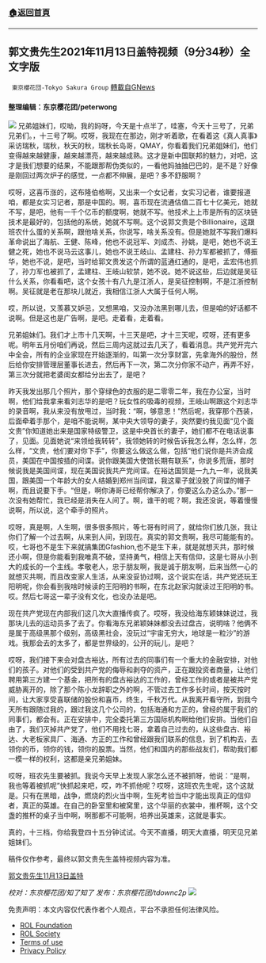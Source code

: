 ###  [:house:返回首頁](https://github.com/ourhimalayas/txt)
---


## 郭文贵先生2021年11月13日盖特视频（9分34秒）全文字版
` 東京櫻花団-Tokyo Sakura Group` [轉載自GNews](https://gnews.org/zh-hans/1662296/)

#### 整理编辑：东京樱花团/peterwong
![](https://assets.gnews.org/wp-content/uploads/2021/11/Snipaste_2021-11-14_10-24-46.png)
兄弟姐妹们，哎呦，我的妈呀，今天是十点半了，哇塞，今天十三号了，兄弟兄弟们。，十三号了啊。哎呀，我现在在那边，刚才听着歌，在看着这《真人真事》采访瑞秋，瑞秋，秋天的秋，瑞秋长岛哥，QMAY，你看着我们兄弟姐妹们，他们变得越来越健康，越来越漂亮，越来越成熟。这才是新中国联邦的魅力，对吧，这才是我们想要的结果，不能跟那帮伪类似的，一看他妈抽抽巴巴的，是不是？好像是刚回过两次炉子的感觉，一点都不伸展，是吧？多不舒服啊？

哎呀，这喜币涨的，这布隆伯格啊，又出来一个女记者，女实习记者，谁要报道咱，都是女实习记者，那是中国的。啊，喜币现在流通估值二百七十亿美元，她就不写，是吧，他有一千个亿币的额度啊，她就不写。他技术上上市是所有的区块链技术是最好的，包括他的系统，她就不写啊。这个说郭文贵是个Billionaire，这跟班农什么蛋的关系啊，跟他啥关系，你说写，啥关系没有。但是她就不写我们爆料革命说出了海航、王健、陈峰，他也不说冠军、刘成杰、孙姚，是吧，她也不说王健之死，她也不说马云这事儿，她也不说王岐山、孟建柱、孙力军都被抓了，傅振华，她也不说，是吧，当时给郭文贵发这个所谓的蓝通红通的，是吧，孟宏伟也抓了，孙力军也被抓了，孟建柱、王岐山软禁，她不说。她不说这些，后边就是吴征什么关系，你看看吧，这个女孩十有八九是江浙人，是吴征控制啊，不是江浙控制啊。吴征就是老在那块儿就近，我相信江浙人大属于任何人啊。

哎，所以说，又羡慕又妒忌，又想黑咱，又没办法黑到哪儿去，但是咱的好话都不说啊。但是这也是广告啊，是吧。走着看，走着看。

兄弟姐妹们。我们才上市十几天啊，十三天是吧，才十三天呢，哎呀，还有更多呢。明年五月份咱们再说，然后三周内这就过去几天了，看着消息。共产党开完六中全会，所有的企业家现在开始逐渐的，叫第一次分享财富，先拿海外的股份，然后给你安排管理层董事长进去，然后再下一次，第二次分你家不动产，再弄不好，第三次分就把老婆闺女都给分出去了，是吧？

昨天我发出那几个照片，那个穿绿色的衣服的是二零零二年，我在办公室，当时啊，他们给我拿来看刘志华的是吧？玩女性的吸毒的视频，王岐山啊跟这个刘志华的录音啊，我从来没有放甩过，当时我：“啊，够意思！”然后呢，我穿那个西装，后面牵着手那个，是咱不能说啊，某中央大领导的妻子，突然要约我见面“见个面文贵”你知道她出来是国家特级警卫，这是中央首长的妻子，她们都不在电话说事了，见面。见面她说“来领给我转转”，我领她转的时候告诉我怎么样，怎么样，怎么样，“文贵，他们要对你下手”，你要这么做这么做，包括“他们说你是共济会成员，美国在中国按插的间谍。说你跟美国大使馆长期有联系”，你说多荒唐，那时候说我是美国间谍，现在美国说我共产党间谍。在裕达国贸是一九九一年，说我美国，跟美国一个年龄大的女人结婚到郑州当间谍，我这辈子就没脱了间谍的帽子啊，而且说要下手。“但是，啊你涛哥已经帮你解决了，你要这么办这么办。”那一次没有她帮忙，我已经是消失在人间了。啊，谁干的呢？啊，我还没说，等着慢慢说啊，所以说，这个牵手的照片。

哎呀，真是啊，人生啊，很多很多照片，等七哥有时间了，就给你们放几张，我让你们了解一个过去啊，从来到人间，到现在。真实的郭文贵啊，我尽可能能有的。哎，七哥也不是生下来就搞集团Gfashion,也不是生下来，就是就想灭共，那时候还小啊，但是你能看到我唯真不破，坚持勇气，相信上天有信仰，这是七哥从小到大的成长的一个主线。孝敬老人，忠于朋友啊，我是诚于朋友啊，后来当然一心的就想灭共啊，而且改变家人生活，从来没妥协过啊，这个说实在话，共产党还玩王阳明呢，你会看到我啥时候读的王阳明的书啊，在东北赵家沟就读过王阳明的书。哎。然后七哥这一辈子没有文化，也没办法是吧。

现在共产党现在内部我们这几次大直播传疯了。哎呀，我没给海东颖妹妹说过，我那块儿去的运动员多了去了。你看海东兄弟颖妹妹都没去过盘古，说明啥？他俩不是属于高级黑那个级别，高级黑社会，没玩过“宇宙无穷大，地球是一粒沙”的游戏。我那会去的太多了，都是世界级的，公开的玩儿，是吧？

哎呀，我们接下来会对盘古裕达，所有过去的同事们有一个重大的金融安排，对他们的孩子。对他们的受到共产党的侮辱和剥夺的资产，正在跟投资者商量，让他们聘用第三方建一个基金，把所有的盘古裕达的工作的，曾经工作的或者是被共产党威胁离开的，除了那个陈小龙辞职之外的啊，不管过去工作多长时间，按天按时间，让大家享受喜联储的股份和喜币，终生，千秋万代。从我离开看守所，到我今天所有跟随过我的，跟过我这几个公司的，包括海通和方正的，曾经的属于我们的同事们，都会有。正在安排中，完全委托第三方国际机构啊给他们安排。当他们自由了，我们灭掉共产党了，他们不用找七哥，拿着自己过去的，从这些盘古、裕达、大老板家具厂、海通、方正的工作和曾经跟我们联系的信息，到了机构去，去领你的币，领你的钱，领你的股票。当然，他们和国内的那些战友们，帮助我们都一模一样的权利，这都是亲兄弟姐妹。

哎呀，班农先生要被抓。我说今天早上发现人家怎么还不被抓呀，他说：“是啊，我也等着被抓呢”快抓起来吧，哎，咋不抓他呢？哎呀，这班农先生呢，这个这就是。只有在黑暗，战争，燃烧的烈火当中啊，生死考验当中才能出现真正的信仰者，真正的英雄。在自己的卧室里和被窝里，这个华丽的衣裳中，推杯啊，这个交盏的推杯的桌子当中啊，啊那都不可能啊，培养出英雄来，这就是事实。

真的，十三档，你给我登四十五分钟试试。今天不直播，明天大直播，明天见兄弟姐妹们。

稿件仅作参考，最终以郭文贵先生盖特视频内容为准。

[郭文贵先生11月13日盖特](https://gettr.com/post/pgvo9o2771)

*校对：东京樱花团/知了知了
发布：东京樱花团/tdownc2p*
![](https://assets.gnews.org/wp-content/uploads/2021/08/image0-1-36.jpg)
 

免责声明：本文内容仅代表作者个人观点，平台不承担任何法律风险。

- [ROL Foundation](https://rolfoundation.org/)
- [ROL Society](https://rolsociety.org/)
- [Terms of use](https://gnews.org/terms-of-use-3/)
- [Privacy Policy](https://gnews.org/privacy-policy/)
